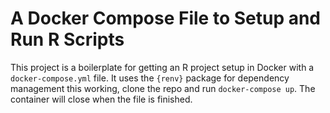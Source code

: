 # A Docker Compose File to Setup and Run R Scripts
This project is a boilerplate for getting an R project setup in Docker with a `docker-compose.yml` file.  It uses the `{renv}` package for dependency management this working, clone the repo and run `docker-compose up`.  The container will close when the file is finished. 